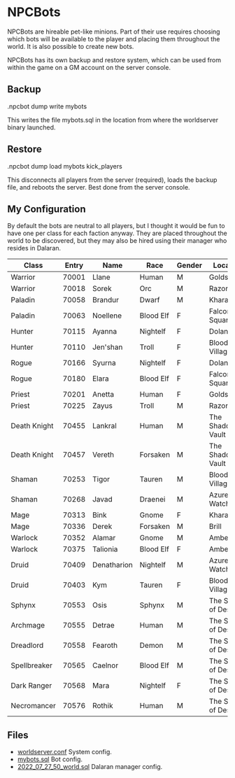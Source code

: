 # NPCBots

NPCBots are hireable pet-like minions. Part of their use requires choosing which bots will be available to the player and placing them throughout the world. It is also possible to create new bots.  

NPCBots has its own backup and restore system, which can be used from within the game on a GM account on the server console.

## Backup
.npcbot dump write mybots  

This writes the file mybots.sql in the location from where the worldserver binary launched.

## Restore
.npcbot dump load mybots kick_players  

This disconnects all players from the server (required), loads the backup file, and reboots the server. Best done from the server console.  

## My Configuration
By default the bots are neutral to all players, but I thought it would be fun to have one per class for each faction anyway. They are placed throughout the world to be discovered, but they may also be hired using their manager who resides in Dalaran.  

| **Class**    | **Entry** | **Name**    | **Race**  | **Gender** | **Location**         |
| ------------ | --------- | ----------- | --------- | ---------- | -------------------- |
| Warrior      | 70001     | Llane       | Human     | M          | Goldshire            |
| Warrior      | 70018     | Sorek       | Orc       | M          | Razor Hill           |
| Paladin      | 70058     | Brandur     | Dwarf     | M          | Kharanos             |
| Paladin      | 70063     | Noellene    | Blood Elf | F          | Falconwing Square    |
| Hunter       | 70115     | Ayanna      | Nightelf  | F          | Dolanaar             |
| Hunter       | 70110     | Jen'shan    | Troll     | F          | Bloodhoof Village    |
| Rogue        | 70166     | Syurna      | Nightelf  | F          | Dolanaar             |
| Rogue        | 70180     | Elara       | Blood Elf | F          | Falconwing Square    |
| Priest       | 70201     | Anetta      | Human     | F          | Goldshire            |
| Priest       | 70225     | Zayus       | Troll     | M          | Razor Hill           |
| Death Knight | 70455     | Lankral     | Human     | M          | The Shadow Vault     |
| Death Knight | 70457     | Vereth      | Forsaken  | M          | The Shadow Vault     |
| Shaman       | 70253     | Tigor       | Tauren    | M          | Bloodhoof Village    |
| Shaman       | 70268     | Javad       | Draenei   | M          | Azure Watch          |
| Mage         | 70313     | Bink        | Gnome     | F          | Kharanos             |
| Mage         | 70336     | Derek       | Forsaken  | M          | Brill                |
| Warlock      | 70352     | Alamar      | Gnome     | M          | Ambermill            |
| Warlock      | 70375     | Talionia    | Blood Elf | F          | Ambermill            |
| Druid        | 70409     | Denatharion | Nightelf  | M          | Azure Watch          |
| Druid        | 70403     | Kym         | Tauren    | F          | Bloodhoof Village    |
| Sphynx       | 70553     | Osis        | Sphynx    | M          | The Stair of Destiny |
| Archmage     | 70555     | Detrae      | Human     | M          | The Stair of Destiny |
| Dreadlord    | 70558     | Fearoth     | Demon     | M          | The Stair of Destiny |
| Spellbreaker | 70565     | Caelnor     | Blood Elf | M          | The Stair of Destiny |
| Dark Ranger  | 70568     | Mara        | Nightelf  | F          | The Stair of Destiny |
| Necromancer  | 70576     | Rothik      | Human     | M          | The Stair of Destiny |

## Files
- [worldserver.conf](../worldserver.conf) System config.
- [mybots.sql](../mybots.sql) Bot config.
- [2022_07_27_50_world.sql](../sql/custom/world/2022_07_27_50_world.sql) Dalaran manager config.